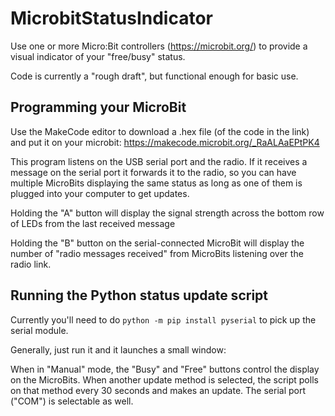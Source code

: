 # MicrobitStatusIndicator
Use one or more Micro:Bit controllers (<https://microbit.org/>) to provide a visual indicator of your "free/busy" status.

Code is currently a "rough draft", but functional enough for basic use.

## Programming your MicroBit

Use the MakeCode editor to download a .hex file (of the code in the link) and put it on your microbit: https://makecode.microbit.org/_RaALAaEPtPK4

This program listens on the USB serial port and the radio. If it receives a message on the serial port it forwards it
to the radio, so you can have multiple MicroBits displaying the same status as long as one of them is plugged into
your computer to get updates.

Holding the "A" button will display the signal strength across the bottom row of LEDs from the last received message

Holding the "B" button on the serial-connected MicroBit will display the number of "radio messages received" from MicroBits listening over the radio link.

## Running the Python status update script

Currently you'll need to do `python -m pip install pyserial` to pick up the serial module.

Generally, just run it and it launches a small window:

When in "Manual" mode, the "Busy" and "Free" buttons control the display on the MicroBits.
When another update method is selected, the script polls on that method every 30 seconds and makes an update.
The serial port ("COM") is selectable as well.
